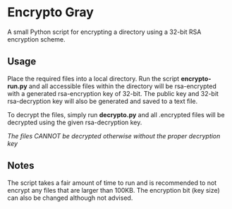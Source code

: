 # Encrypto Gray
A small Python script for encrypting a directory using a 32-bit RSA encryption scheme.
## Usage
Place the required files into a local directory. Run the script <b>encrypto-run.py</b> and all accessible files within 
the directory will be rsa-encrypted with a generated rsa-encryption key of 32-bit. The public key and 32-bit rsa-decryption
key will also be generated and saved to a text file.

To decrypt the files, simply run <b>decrypto.py</b> and all .encrypted files will be decrypted using the given rsa-decryption
key.

<i> The files CANNOT be decrypted otherwise without the proper decryption key </i>

## Notes
The script takes a fair amount of time to run and is recommended to not encrypt any files that are larger than 100KB.
The encryption bit (key size) can also be changed although not advised.
